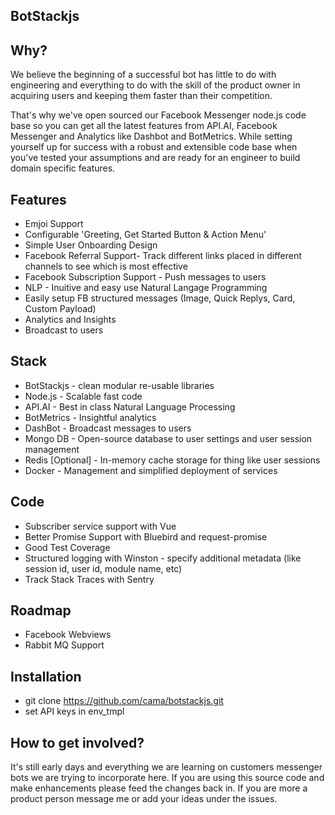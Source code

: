## BotStackjs

## Why?
We believe the beginning of a successful bot has little to do with engineering and everything to do with the skill of the product owner in acquiring users and keeping them faster than their competition.

That's why we've open sourced our Facebook Messenger node.js code base so you can get all the latest features from API.AI, Facebook Messenger and Analytics like Dashbot and BotMetrics. While setting yourself up for success with a robust and extensible code base when you've tested your assumptions and are ready for an engineer to build domain specific features.

## Features
* Emjoi Support 
* Configurable 'Greeting, Get Started Button & Action Menu'
* Simple User Onboarding Design
* Facebook Referral Support- Track different links placed in different channels to see which is most effective
* Facebook Subscription Support - Push messages to users
* NLP - Inuitive and easy use Natural Langage Programming
* Easily setup FB structured messages (Image, Quick Replys, Card, Custom Payload)
* Analytics and Insights
* Broadcast to users

## Stack
* BotStackjs - clean modular re-usable libraries 
* Node.js - Scalable fast code
* API.AI - Best in class Natural Language Processing
* BotMetrics - Insightful analytics
* DashBot - Broadcast messages to users
* Mongo DB - Open-source database to user settings and user session management
* Redis [Optional] - In-memory cache storage for thing like user sessions
* Docker - Management and simplified deployment of services


## Code
* Subscriber service support with Vue
* Better Promise Support with Bluebird and request-promise
* Good Test Coverage
* Structured logging with Winston - specify additional metadata (like session id, user id, module name, etc)
* Track Stack Traces with Sentry

## Roadmap
* Facebook Webviews
* Rabbit MQ Support

## Installation
* git clone https://github.com/cama/botstackjs.git
* set API keys in env_tmpl

## How to get involved?
It's still early days and everything we are learning on customers messenger bots we are trying to incorporate here. 
If you are using this source code and make enhancements please feed the changes back in. If you are more a product person message me or add your ideas under the issues.
